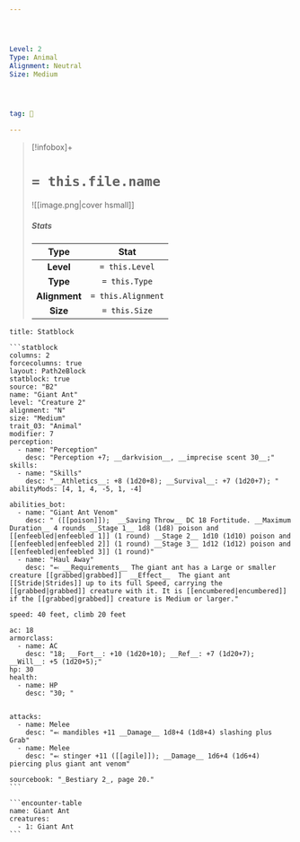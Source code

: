 ```yaml
---




Level: 2
Type: Animal
Alignment: Neutral
Size: Medium




tag: 👹

---
```


> [!infobox]+
> #  `= this.file.name`
> ![[image.png|cover hsmall]]
> ##### Stats
> Type | Stat |
> :---:|:---:|
> **Level** | `= this.Level` |
> **Type** | `= this.Type` |
> **Alignment** | `= this.Alignment` |
> **Size** | `= this.Size` |



````ad-info
title: Statblock

```statblock
columns: 2
forcecolumns: true
layout: Path2eBlock
statblock: true
source: "B2"
name: "Giant Ant"
level: "Creature 2"
alignment: "N"
size: "Medium"
trait_03: "Animal"
modifier: 7
perception:
  - name: "Perception"
    desc: "Perception +7; __darkvision__, __imprecise scent 30__;"
skills:
  - name: "Skills"
    desc: "__Athletics__: +8 (1d20+8); __Survival__: +7 (1d20+7); "
abilityMods: [4, 1, 4, -5, 1, -4]

abilities_bot:
  - name: "Giant Ant Venom"
    desc: " ([[poison]]);  __Saving Throw__ DC 18 Fortitude. __Maximum Duration__ 4 rounds __Stage 1__ 1d8 (1d8) poison and [[enfeebled|enfeebled 1]] (1 round) __Stage 2__ 1d10 (1d10) poison and [[enfeebled|enfeebled 2]] (1 round) __Stage 3__ 1d12 (1d12) poison and [[enfeebled|enfeebled 3]] (1 round)"
  - name: "Haul Away"
    desc: "⬻ __Requirements__ The giant ant has a Large or smaller creature [[grabbed|grabbed]]  __Effect__  The giant ant [[Stride|Strides]] up to its full Speed, carrying the [[grabbed|grabbed]] creature with it. It is [[encumbered|encumbered]] if the [[grabbed|grabbed]] creature is Medium or larger."

speed: 40 feet, climb 20 feet

ac: 18
armorclass:
  - name: AC
    desc: "18; __Fort__: +10 (1d20+10); __Ref__: +7 (1d20+7); __Will__: +5 (1d20+5);"
hp: 30
health:
  - name: HP
    desc: "30; "


attacks:
  - name: Melee
    desc: "⬻ mandibles +11 __Damage__ 1d8+4 (1d8+4) slashing plus Grab"
  - name: Melee
    desc: "⬻ stinger +11 ([[agile]]); __Damage__ 1d6+4 (1d6+4) piercing plus giant ant venom"

sourcebook: "_Bestiary 2_, page 20."
```

```encounter-table
name: Giant Ant
creatures:
  - 1: Giant Ant
```

````


